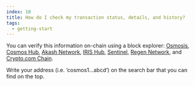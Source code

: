 ```yaml
---
index: 10
title: How do I check my transaction status, details, and history?
tags: 
  - getting-start
---
```


You can verify this information on-chain using a block explorer: [Osmosis](https://www.mintscan.io/osmosis), [Cosmos Hub](https://cosmos.bigdipper.live/), [Akash Network](https://akash.bigdipper.live/), [IRIS Hub](https://www.irisplorer.io/), [Sentinel](https://explorer.sentinel.co/blocks), [Regen Network](https://regen.aneka.io/), and [Crypto.com Chain](https://crypto-org.bigdipper.live/).

Write your address (i.e. ‘cosmos1…abcd’) on the search bar that you can find on the top.
